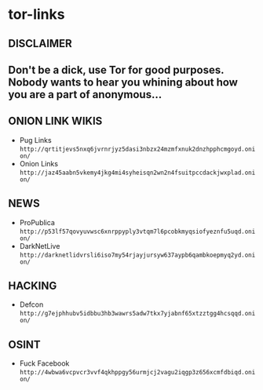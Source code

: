 # tor-links
## DISCLAIMER

Don't be a dick, use Tor for good purposes. Nobody wants to hear you whining about how you are a part of anonymous...
---

## ONION LINK WIKIS
- Pug Links `http://qrtitjevs5nxq6jvrnrjyz5dasi3nbzx24mzmfxnuk2dnzhpphcmgoyd.onion/`
- Onion Links `http://jaz45aabn5vkemy4jkg4mi4syheisqn2wn2n4fsuitpccdackjwxplad.onion/`
## NEWS
- ProPublica `http://p53lf57qovyuvwsc6xnrppyply3vtqm7l6pcobkmyqsiofyeznfu5uqd.onion/`
- DarkNetLive `http://darknetlidvrsli6iso7my54rjayjursyw637aypb6qambkoepmyq2yd.onion/`

## HACKING
- Defcon `http://g7ejphhubv5idbbu3hb3wawrs5adw7tkx7yjabnf65xtzztgg4hcsqqd.onion/`

## OSINT
- Fuck Facebook `http://4wbwa6vcpvcr3vvf4qkhppgy56urmjcj2vagu2iqgp3z656xcmfdbiqd.onion/`
